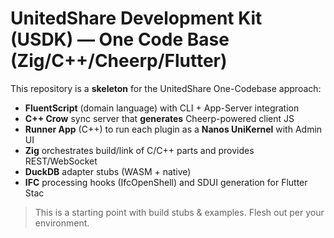 # UnitedShare Development Kit (USDK) — One Code Base (Zig/C++/Cheerp/Flutter)

This repository is a **skeleton** for the UnitedShare One-Codebase approach:
- **FluentScript** (domain language) with CLI + App-Server integration
- **C++ Crow** sync server that **generates** Cheerp-powered client JS
- **Runner App** (C++) to run each plugin as a **Nanos UniKernel** with Admin UI
- **Zig** orchestrates build/link of C/C++ parts and provides REST/WebSocket
- **DuckDB** adapter stubs (WASM + native)
- **IFC** processing hooks (IfcOpenShell) and SDUI generation for Flutter Stac

> This is a starting point with build stubs & examples. Flesh out per your environment.
